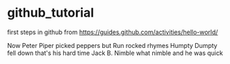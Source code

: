 # github_tutorial
first steps in github from https://guides.github.com/activities/hello-world/

Now Peter Piper picked peppers but Run rocked rhymes
Humpty Dumpty fell down that's his hard time
Jack B. Nimble what nimble and he was quick
